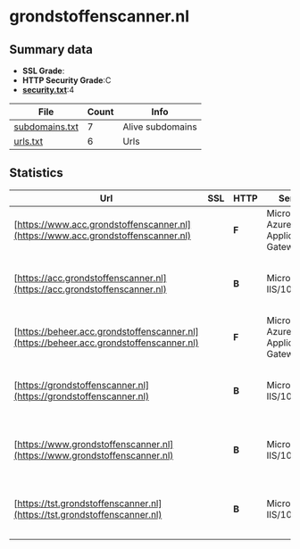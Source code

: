 

# grondstoffenscanner.nl
## Summary data


 - **SSL Grade**:
 - **HTTP Security Grade**:C
 - **[security.txt](https://www.digitaleoverheid.nl/nieuws/standaard-security-txt-nu-verplicht-voor-overheid/)**:4


| File       | Count | Info |
|------------|-------|------|
|[subdomains.txt](/data/grondstoffenscanner.nl/subdomains.txt)|7|Alive subdomains|
|[urls.txt](/data/grondstoffenscanner.nl/urls.txt)|6|Urls|


## Statistics


| Url | SSL | HTTP | Server | Cookie | HSTS | CORS | CTO | CSP | XFO | XXP | RP |FP| Tech |Title |
|--------|-------|-------|------|------|------|------|------|------|------|------|------|------|------|------|
|[https://www.acc.grondstoffenscanner.nl](https://www.acc.grondstoffenscanner.nl)| | **F**|Microsoft-Azure-Application-Gateway/v2| | | | | | | | :white_check_mark: | ||404 Not Found|
|[https://acc.grondstoffenscanner.nl](https://acc.grondstoffenscanner.nl)| | **B**|Microsoft-IIS/10.0|:white_check_mark: |:white_check_mark: | | |:warning: | | :white_check_mark: | :white_check_mark: | |Azure HSTS IIS:10.0 Windows Server|Grondstoffenscan...|
|[https://beheer.acc.grondstoffenscanner.nl](https://beheer.acc.grondstoffenscanner.nl)| | **F**|Microsoft-Azure-Application-Gateway/v2| | | | | | | | :white_check_mark: | ||404 Not Found|
|[https://grondstoffenscanner.nl](https://grondstoffenscanner.nl)| | **B**|Microsoft-IIS/10.0|:white_check_mark: |:white_check_mark: | | |:warning: | | :white_check_mark: | :white_check_mark: | |Azure HSTS IIS:10.0 Windows Server|Grondstoffenscan...|
|[https://www.grondstoffenscanner.nl](https://www.grondstoffenscanner.nl)| | **B**|Microsoft-IIS/10.0|:white_check_mark: |:white_check_mark: | | |:warning: | | :white_check_mark: | :white_check_mark: | |Azure HSTS IIS:10.0 Windows Server|Grondstoffenscan...|
|[https://tst.grondstoffenscanner.nl](https://tst.grondstoffenscanner.nl)| | **B**|Microsoft-IIS/10.0|:white_check_mark: |:white_check_mark: | | |:warning: | | :white_check_mark: | :white_check_mark: | |Azure HSTS IIS:10.0 Windows Server|Grondstoffenscan...|


